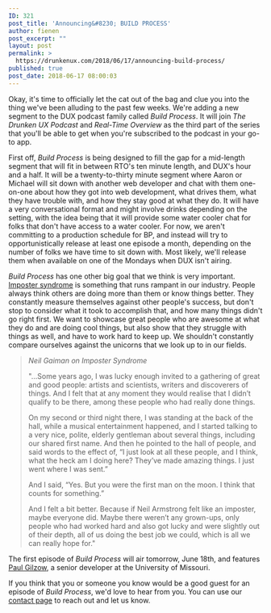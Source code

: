 ```yaml
---
ID: 321
post_title: 'Announcing&#8230; BUILD PROCESS'
author: fienen
post_excerpt: ""
layout: post
permalink: >
  https://drunkenux.com/2018/06/17/announcing-build-process/
published: true
post_date: 2018-06-17 08:00:03
---
```

Okay, it's time to officially let the cat out of the bag and clue you into the thing we've been alluding to the past few weeks. We're adding a new segment to the DUX podcast family called <em>Build Process</em>. It will join <em>The Drunken UX Podcast</em> and <em>Real-Time Overview</em> as the third part of the series that you'll be able to get when you're subscribed to the podcast in your go-to app.

First off, <em>Build Process</em> is being designed to fill the gap for a mid-length segment that will fit in between RTO's ten minute length, and DUX's hour and a half. It will be a twenty-to-thirty minute segment where Aaron or Michael will sit down with another web developer and chat with them one-on-one about how they got into web development, what drives them, what they have trouble with, and how they stay good at what they do. It will have a very conversational format and might involve drinks depending on the setting, with the idea being that it will provide some water cooler chat for folks that don't have access to a water cooler. For now, we aren't committing to a production schedule for BP, and instead will try to opportunistically release at least one episode a month, depending on the number of folks we have time to sit down with. Most likely, we'll release them when available on one of the Mondays when DUX isn't airing.

<em>Build Process</em> has one other big goal that we think is very important. <a href="https://en.wikipedia.org/wiki/Impostor_syndrome">Imposter syndrome</a> is something that runs rampant in our industry. People always think others are doing more than them or know things better. They constantly measure themselves against other people's success, but don't stop to consider what it took to accomplish that, and how many things didn't go right first. We want to showcase great people who are awesome at what they do and are doing cool things, but also show that they struggle with things as well, and have to work hard to keep up. We shouldn't constantly compare ourselves against the unicorns that we look up to in our fields.
<blockquote><cite>Neil Gaiman on Imposter Syndrome</cite>

"...Some years ago, I was lucky enough invited to a gathering of great and good people: artists and scientists, writers and discoverers of things. And I felt that at any moment they would realise that I didn’t qualify to be there, among these people who had really done things.

On my second or third night there, I was standing at the back of the hall, while a musical entertainment happened, and I started talking to a very nice, polite, elderly gentleman about several things, including our shared first name. And then he pointed to the hall of people, and said words to the effect of, “I just look at all these people, and I think, what the heck am I doing here? They’ve made amazing things. I just went where I was sent.”

And I said, “Yes. But you were the first man on the moon. I think that counts for something.”

And I felt a bit better. Because if Neil Armstrong felt like an imposter, maybe everyone did. Maybe there weren’t any grown-ups, only people who had worked hard and also got lucky and were slightly out of their depth, all of us doing the best job we could, which is all we can really hope for."</blockquote>
The first episode of <em>Build Process</em> will air tomorrow, June 18th, and features <a href="https://twitter.com/gilzow">Paul Gilzow</a>, a senior developer at the University of Missouri.

If you think that you or someone you know would be a good guest for an episode of <em>Build Process</em>, we'd love to hear from you. You can use our <a href="/talk-to-us/">contact page</a> to reach out and let us know.